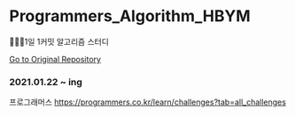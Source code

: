 # Programmers_Algorithm_HBYM
👩🏻‍💻1일 1커밋 알고리즘 스터디

[ Go to Original Repository ](https://github.com/lilly9117/Programmers_Algorithm_HBYM)

### 2021.01.22 ~ ing
프로그래머스 https://programmers.co.kr/learn/challenges?tab=all_challenges
